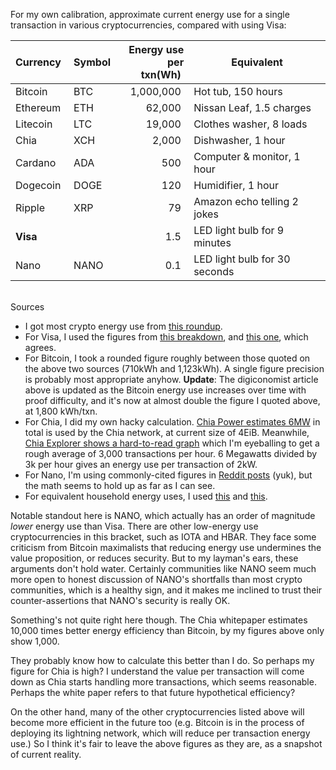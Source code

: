 <!--
.. title: TIL: Energy use per transaction for cryptocurrencies vs Visa
.. slug: til-cryptocurrency-per-transaction-energy-use
.. date: 2021-05-13 16:09:33 UTC-05:00
.. tags: til,cryptocurrency,chia
-->

For my own calibration, approximate current energy use for a single transaction
in various cryptocurrencies, compared with using Visa:

| Currency&nbsp; | Symbol&nbsp; | Energy use<br>per txn(Wh)&nbsp; | Equivalent |
---------------- | ------------ | -------------------------------:| ---
| Bitcoin        | BTC          | 1,000,000&nbsp;                 | Hot tub, 150 hours
| Ethereum       | ETH          |    62,000&nbsp;                 | Nissan Leaf, 1.5 charges
| Litecoin       | LTC          |    19,000&nbsp;                 | Clothes washer, 8 loads
| Chia           | XCH          |     2,000&nbsp;                 | Dishwasher, 1 hour
| Cardano        | ADA          |       500&nbsp;                 | Computer & monitor, 1 hour
| Dogecoin       | DOGE         |       120&nbsp;                 | Humidifier, 1 hour
| Ripple         | XRP          |        79&nbsp;                 | Amazon echo telling 2 jokes
| **Visa**       |              |         1.5&nbsp;               | LED light bulb for 9 minutes
| Nano           | NANO         |         0.1&nbsp;               | LED light bulb for 30 seconds

<br />
Sources

* I got most crypto energy use from
  [this roundup](https://www.benzinga.com/markets/cryptocurrency/21/05/21098323/elon-musk-says-tesla-looking-at-other-cryptos-who-use-less-than-1-of-bitcoins-energy-which).
* For Visa, I used the figures from [this breakdown](https://digiconomist.net/bitcoin-energy-consumption),
  and [this one](https://digiconomist.net/bitcoin-energy-consumption), which agrees.
* For Bitcoin, I took a rounded figure roughly between those quoted on the
  above two sources (710kWh and 1,123kWh). A single figure precision is
  probably most appropriate anyhow. **Update**: The digiconomist article above
  is updated as the Bitcoin energy use increases over time with proof
  difficulty, and it's now at almost double the figure I quoted above,
  at 1,800 kWh/txn.
* For Chia, I did my own hacky calculation.
  [Chia Power estimates 6MW](https://chiapower.org/)
  in total is used by the Chia network, at current size of 4EiB.
  Meanwhile, [Chia Explorer shows a hard-to-read graph](https://www.chiaexplorer.com/charts/transaction-volume)
  which I'm eyeballing to get a rough average of 3,000 transactions per hour.
  6 Megawatts divided by 3k per hour gives an energy use per transaction
  of 2kW.
* For Nano, I'm using commonly-cited figures in
  [Reddit posts](https://www.reddit.com/r/nanocurrency/comments/7ucw1a/the_entire_nano_network_is_so_efficient_that/)
  (yuk), but the math seems to hold up as far as I can see.
* For equivalent household energy uses, I used
  [this](https://electricityplans.com/kwh-kilowatt-hour-can-power/) and [this](http://www.wrecc.com/what-uses-watts-in-your-home/).

Notable standout here is NANO, which actually has an order of magnitude *lower*
energy use than Visa. There are other low-energy use cryptocurrencies in this
bracket, such as IOTA and HBAR. They face some criticism from Bitcoin
maximalists that reducing energy use undermines the value proposition, or
reduces security. But to my layman's ears, these arguments don't hold water.
Certainly communities like NANO seem much more open to honest discussion of
NANO's shortfalls than most crypto communities, which is a healthy sign, and it
makes me inclined to trust their counter-assertions that NANO's security is
really OK.

Something's not quite right here though. The Chia whitepaper estimates 10,000
times better energy efficiency than Bitcoin, by my figures above only show
1,000.

They probably know how to calculate this better than I do. So perhaps my figure
for Chia is high? I understand the value per transaction will come down as
Chia starts handling more transactions, which seems reasonable. Perhaps the
white paper refers to that future hypothetical efficiency?

On the other hand, many of the other cryptocurrencies listed above will
become more efficient in the future too (e.g. Bitcoin is in the process
of deploying its lightning network, which will reduce per transaction
energy use.)  So I think it's fair to leave the above figures as they are,
as a snapshot of current reality.

